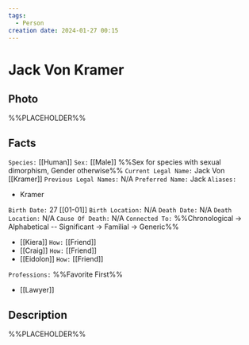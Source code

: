 ```yaml
---
tags:
  - Person
creation date: 2024-01-27 00:15
---
```

# Jack Von Kramer

## Photo

%%PLACEHOLDER%%

## Facts

`Species:` [[Human]]
`Sex:` [[Male]] %%Sex for species with sexual dimorphism, Gender otherwise%%
`Current Legal Name:` Jack Von [[Kramer]]
`Previous Legal Names:` N/A
`Preferred Name:` Jack
`Aliases:`
- Kramer

`Birth Date:` 27 [[01-01]]
`Birth Location:` N/A
`Death Date:` N/A
`Death Location:` N/A
`Cause Of Death:` N/A
`Connected To:` %%Chronological -> Alphabetical -- Significant -> Familial -> Generic%%
- [[Kiera]] `How:` [[Friend]]
- [[Craig]] `How:` [[Friend]]
- [[Eidolon]] `How:` [[Friend]]

`Professions:` %%Favorite First%%
- [[Lawyer]]

## Description

%%PLACEHOLDER%%
